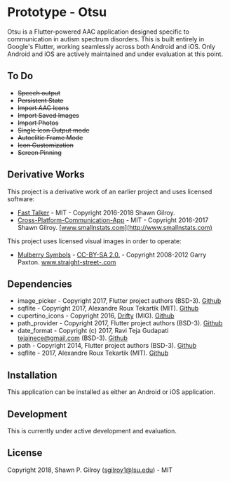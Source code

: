 # Prototype - Otsu

Otsu is a Flutter-powered AAC application designed specific to communication in autism spectrum disorders. This is built entirely in Google's Flutter, working seamlessly across both Android and iOS.  Only Android and iOS are actively maintained and under evaluation at this point.

## To Do

- ~~Speech output~~
- ~~Persistent State~~
- ~~Import AAC Icons~~
- ~~Import Saved Images~~
- ~~Import Photos~~
- ~~Single Icon Output mode~~
- ~~Autoclitic Frame Mode~~
- ~~Icon Customization~~
- ~~Screen Pinning~~

## Derivative Works

This project is a derivative work of an earlier project and uses licensed software:

- [Fast Talker](https://github.com/miyamot0/FastTalker) - MIT - Copyright 2016-2018 Shawn Gilroy.
- [Cross-Platform-Communication-App](https://github.com/miyamot0/Cross-Platform-Communication-App) - MIT - Copyright 2016-2017 Shawn Gilroy. [www.smallnstats.com](http://www.smallnstats.com)

This project uses licensed visual images in order to operate:

- [Mulberry Symbols](https://github.com/straight-street/mulberry-symbols) - [CC-BY-SA 2.0.](http://creativecommons.org/licenses/by-sa/2.0/uk/) - Copyright 2008-2012 Garry Paxton. [www.straight-street-.com](http://straight-street.com/)

## Dependencies

- image_picker - Copyright 2017, Flutter project authors (BSD-3). [Github](https://github.com/flutter/plugins/tree/master/packages/image_picker)
- sqflite - Copyright 2017, Alexandre Roux Tekartik (MIT). [Github](https://github.com/tekartik/sqflite)
- cupertino_icons - Copyright 2016, [Drifty](http://drifty.com/) (MIG). [Github](https://github.com/flutter/cupertino_icons)
- path_provider - Copyright 2017, Flutter project authors (BSD-3). [Github](https://github.com/flutter/plugins/tree/master/packages/path_provider)
- date_format - Copyright (c) 2017, Ravi Teja Gudapati <tejainece@gmail.com> (BSD-3). [Github](https://github.com/tejainece/date_format)
- path - Copyright 2014, Flutter project authors (BSD-3). [Github](https://github.com/dart-lang/path)
- sqflite - 2017, Alexandre Roux Tekartik (MIT). [Github](https://github.com/tekartik/sqflite)

## Installation

This application can be installed as either an Android or iOS application.  

## Development

This is currently under active development and evaluation.

## License

Copyright 2018, Shawn P. Gilroy (sgilroy1@lsu.edu) - MIT